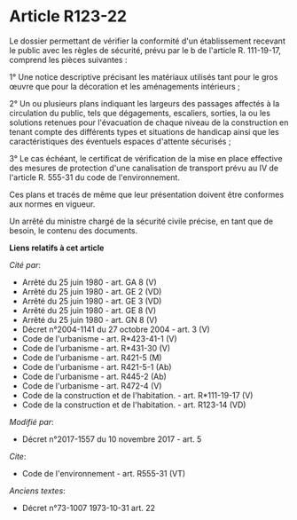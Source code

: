 # Article R123-22

Le dossier permettant de vérifier la conformité d'un établissement recevant le public avec les règles de sécurité, prévu par
le b de l'article R. 111-19-17, comprend les pièces suivantes :

1° Une notice descriptive précisant les matériaux utilisés tant pour le gros œuvre que pour la décoration et les aménagements
intérieurs ;

2° Un ou plusieurs plans indiquant les largeurs des passages affectés à la circulation du public, tels que dégagements,
escaliers, sorties, la ou les solutions retenues pour l'évacuation de chaque niveau de la construction en tenant compte des
différents types et situations de handicap ainsi que les caractéristiques des éventuels espaces d'attente sécurisés ;

3° Le cas échéant, le certificat de vérification de la mise en place effective des mesures de protection d'une canalisation
de transport prévu au IV de l'article R. 555-31 du code de l'environnement.

Ces plans et tracés de même que leur présentation doivent être conformes aux normes en vigueur.

Un arrêté du ministre chargé de la sécurité civile précise, en tant que de besoin, le contenu des documents.

**Liens relatifs à cet article**

_Cité par_:

  - Arrêté du 25 juin 1980 - art. GA 8 (V)
  - Arrêté du 25 juin 1980 - art. GE 2 (VD)
  - Arrêté du 25 juin 1980 - art. GE 3 (VD)
  - Arrêté du 25 juin 1980 - art. GE 8 (V)
  - Arrêté du 25 juin 1980 - art. GN 8 (V)
  - Décret n°2004-1141 du 27 octobre 2004 - art. 3 (V)
  - Code de l'urbanisme - art. R*423-41-1 (V)
  - Code de l'urbanisme - art. R*431-30 (V)
  - Code de l'urbanisme - art. R421-5 (M)
  - Code de l'urbanisme - art. R421-5-1 (Ab)
  - Code de l'urbanisme - art. R445-2 (Ab)
  - Code de l'urbanisme - art. R472-4 (V)
  - Code de la construction et de l'habitation. - art. R*111-19-17 (V)
  - Code de la construction et de l'habitation. - art. R123-14 (VD)

_Modifié par_:

  - Décret n°2017-1557 du 10 novembre 2017 - art. 5

_Cite_:

  - Code de l'environnement - art. R555-31 (VT)

_Anciens textes_:

  - Décret n°73-1007 1973-10-31 art. 22
